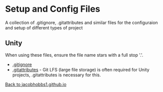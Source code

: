 # Setup and Config Files
A collection of .gitignore, .gitattributes and similar files for the configuraion and setup of different types of project

## Unity

When using these files, ensure the file name stars with a full stop '.'.
- [.gitignore](/Unity/gitignore)
- [.gitattributes](/Unity/gitattributes) - Git LFS (large file storage) is often required for Unity projects, .gitattributes is necessary for this. 


[Back to jacobhobbs1.github.io](https://jacobhobbs1.github.io)